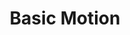 ---
layout: default
title: Basic Motion
course: workshop

slides:

  - class: title-slide

    content: |

      ![Gather Workshops Logo]([[BASE_URL]]/theme/assets/images/gw_logo.png)

      # Basic Motion
      

    notes: |

      Welcome to Programming Robots!

      This workshop is designed to introduce you to the basics of writing programs for robots.

      By the end of the workshop you will have programmed a robot to do cool things!

    
##########


  - content: |


      ## Starting Point
      ![Starting Point](assets/images/startingpoint.jpg){: height="250" width="400"}
      Always start with the _mBot Program_ block.
      Without this entry point, your program will not start.  
    notes: |

      Without the entry point, the mblock software will not know your program is an mBot program. Many different languages work this way too
      There must always be an entry point. What your mBlock program does is, it changes blocks you've placed in your editor
      and turns these blocks into C language code(see arduino mode)

    
##########

  - content: |


      ## Basic Motions
      ![Basic Motions](assets/images/basic motion1.jpg){: height="250" width="400"}
      You can go forwards, backwards, turn right, turn left. 
      You can also alter your robot's speed. 
    notes: |

      There are many other features you can add to your robot too, eg: LED lights, sensors, we will do more of this later.
      No angle option, get them thinking about how to make a perfect 90 degree angle. You can actually enter your own speed,
      every number you wish.
      With the speed you can choose from 0 - 255 or you can simply type whatever number you want.

    
##########

  - content: |


      ## Wait
      ![Basic Motions](assets/images/wait.jpg){: height="250" width="400"}
      The wait command means how long the 
      previous block will go on for. 
      
      Copy this program on your own computer.
      {:.checkpoint}

    notes: |

      Wait does not meaning stopping and waiting, it simply means that your motion will go on for a certain amount of time. 

    
##########
         
         
         
  - content: |

      ## Uploading programs to the robot

      - ![Instruction 1](assets/images/basic motion3.jpg){: height="200" width="300"}To see program code.
      - ![Instruction 2](assets/images/basic motion4.jpg){: height="200" width="300"}To upload program to mBot.
      - ![Instruction 3](assets/images/basic motion5.jpg){: height="200" width="300"}Your robot is ready to go!
      {: .flex-list}

      Upload your program to the robot.
      {:.checkpoint}


    notes: |

      Make sure your mBot is plugged in and connected through serial port before clicking on uploading.

    

##########
  - content: |

      

      ## Want to go again?
      ![Control commands](assets/images/reset.jpg){: height="250" width="400"}
      
      To repeat the same program again, 
      push the reset button on the robot. 
      

    notes: |
      This will make your program start from the beginning and repeat itself. 

    
##########
  - content: |

      

      ## Turning your robot
      
      There is no precise way of turning your robot, 
      because the length of a turn is measured in seconds. 
      
      How would you program an exact quarter turn?
      

    notes: |
      Ask students how they may figure out the angle from speed. The best way is to always keep the same speed, i would recommend
      100, before any challenges get them to make the robot turn in speed 100 and use a stopwatch to time how long it takes for 
      a full circle then divide by 4
      The correct option should be 0.8 seconds for the wait command for a 90 degree angle. 
      Make sure if you change speeds you will have to work out the angle again, as the speed affects the time taken to create an angle. 
      


##########


  - content: |

      

      ## Challenge: Perfect Squares
      
      Program your robot drive in a square using 
      the basic motions we have covered.

      Your robot should drive in an exact square.
      {:.checkpoint}
      

    notes: |
      Ok before we start, lets think about how we can make sure the robot is turning into a 90 degree angle.
      There is no angle option for the robot. Any suggestions on how you might work out the angle just from the speed?
      You will have to work out the how many seconds it takes turning at a speed of 100 until it completes a 360 degree angle then
      divide by 4. 

    


##########

  - content: |

      ![Thumbs Up!]([[BASE_URL]]/theme/assets/images/thumbs-up.svg){: height="200"}

      ## Basic Motion: Completed
  
      
      [Take me to the next chapter!](features.html)

    notes: |

      Great! Now lets more on to the next chapter and learn more features you can add to your program. 


---